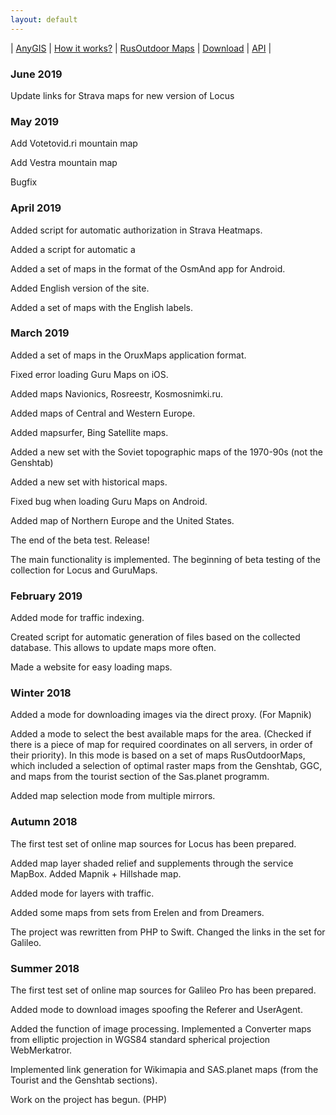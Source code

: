 ```yaml
---
layout: default
---
```


| [AnyGIS][01] | [How it works?][02] | [RusOutdoor Maps][03] | [Download][04] | [API][05] |


[01]: http://www.anygis.ru/index_en
[02]: http://www.anygis.ru/Web/Html/Description_en
[03]: http://www.anygis.ru/Web/Html/RusOutdoor_en
[04]: http://www.anygis.ru/Web/Html/DownloadPage_en
[05]: http://www.anygis.ru/Web/Html/Api_en


### June 2019

Update links for Strava maps for new version of Locus


### May 2019

Add Votetovid.ri mountain map

Add Vestra mountain map

Bugfix


### April 2019 

Added script for automatic authorization in Strava Heatmaps.

Added a script for automatic a

Added a set of maps in the format of the OsmAnd app for Android.

Added English version of the site.

Added a set of maps with the English labels.


### March 2019 

Added a set of maps in the OruxMaps application format.

Fixed error loading Guru Maps on iOS.

Added maps Navionics, Rosreestr, Kosmosnimki.ru.

Added maps of Central and Western Europe.

Added mapsurfer, Bing Satellite maps.

Added a new set with the Soviet topographic maps of the 1970-90s (not the Genshtab)

Added a new set with historical maps.

Fixed bug when loading Guru Maps on Android.

Added map of Northern Europe and the United States.

The end of the beta test. Release!

The main functionality is implemented. The beginning of beta testing of the collection for Locus and GuruMaps.


### February 2019 

Added mode for traffic indexing.

Created script for automatic generation of files based on the collected database. This allows to update maps more often.

Made a website for easy loading maps. 


### Winter 2018

Added a mode for downloading images via the direct proxy. (For Mapnik)

Added a mode to select the best available maps for the area. (Checked if there is а piece of map for required coordinates on all servers, in order of their priority). In this mode is based on a set of maps RusOutdoorMaps, which included a selection of optimal raster maps from the Genshtab, GGC, and maps from the tourist section of the Sas.planet programm.

Added map selection mode from multiple mirrors.


### Autumn 2018 

The first test set of online map sources for Locus has been prepared.

Added map layer shaded relief and supplements through the service MapBox. Added Mapnik + Hillshade map.

Added mode for layers with traffic.

Added some maps from sets from Erelen and from Dreamers.

The project was rewritten from PHP to Swift. Changed the links in the set for Galileo.


### Summer 2018

The first test set of online map sources for Galileo Pro has been prepared.

Added mode to download images spoofing the Referer and UserAgent.

Added the function of image processing. Implemented a Converter maps from elliptic projection in WGS84 standard spherical projection WebMerkatror.

Implemented link generation for Wikimapia and SAS.planet maps (from the Tourist and the Genshtab sections).

Work on the project has begun. (PHP)